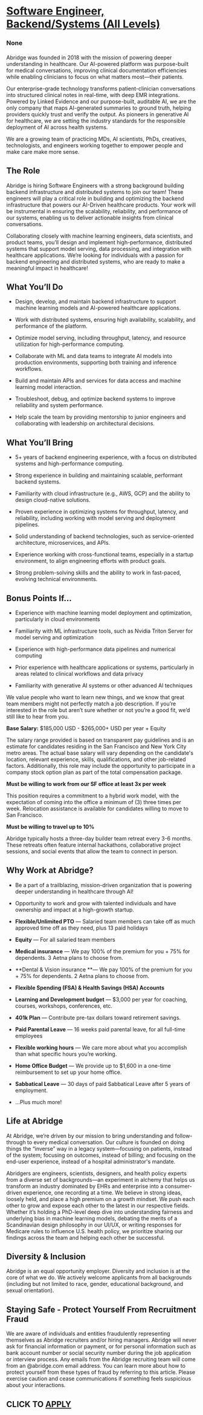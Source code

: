 # [Software Engineer, Backend/Systems (All Levels)](https://www.remotewlb.com/apply/software-engineer-backend-systems-all-levels)  
### None  
####  

Abridge was founded in 2018 with the mission of powering deeper understanding in healthcare. Our AI-powered platform was purpose-built for medical conversations, improving clinical documentation efficiencies while enabling clinicians to focus on what matters most—their patients.

Our enterprise-grade technology transforms patient-clinician conversations into structured clinical notes in real-time, with deep EMR integrations. Powered by Linked Evidence and our purpose-built, auditable AI, we are the only company that maps AI-generated summaries to ground truth, helping providers quickly trust and verify the output. As pioneers in generative AI for healthcare, we are setting the industry standards for the responsible deployment of AI across health systems.

We are a growing team of practicing MDs, AI scientists, PhDs, creatives, technologists, and engineers working together to empower people and make care make more sense.

##  **The Role**

Abridge is hiring Software Engineers with a strong background building backend infrastructure and distributed systems to join our team! These engineers will play a critical role in building and optimizing the backend infrastructure that powers our AI-Driven healthcare products. Your work will be instrumental in ensuring the scalability, reliability, and performance of our systems, enabling us to deliver actionable insights from clinical conversations.

Collaborating closely with machine learning engineers, data scientists, and product teams, you’ll design and implement high-performance, distributed systems that support model serving, data processing, and integration with healthcare applications. We’re looking for individuals with a passion for backend engineering and distributed systems, who are ready to make a meaningful impact in healthcare!

##  **What You’ll Do**

  * Design, develop, and maintain backend infrastructure to support machine learning models and AI-powered healthcare applications.

  * Work with distributed systems, ensuring high availability, scalability, and performance of the platform.

  * Optimize model serving, including throughput, latency, and resource utilization for high-performance computing.

  * Collaborate with ML and data teams to integrate AI models into production environments, supporting both training and inference workflows.

  * Build and maintain APIs and services for data access and machine learning model interaction.

  * Troubleshoot, debug, and optimize backend systems to improve reliability and system performance.

  * Help scale the team by providing mentorship to junior engineers and collaborating with leadership on architectural decisions.

##  **What You’ll Bring**

  * 5+ years of backend engineering experience, with a focus on distributed systems and high-performance computing.

  * Strong experience in building and maintaining scalable, performant backend systems.

  * Familiarity with cloud infrastructure (e.g., AWS, GCP) and the ability to design cloud-native solutions.

  * Proven experience in optimizing systems for throughput, latency, and reliability, including working with model serving and deployment pipelines.

  * Solid understanding of backend technologies, such as service-oriented architecture, microservices, and APIs.

  * Experience working with cross-functional teams, especially in a startup environment, to align engineering efforts with product goals.

  * Strong problem-solving skills and the ability to work in fast-paced, evolving technical environments.

##  **Bonus Points If…**

  * Experience with machine learning model deployment and optimization, particularly in cloud environments

  * Familiarity with ML infrastructure tools, such as Nvidia Triton Server for model serving and optimization

  * Experience with high-performance data pipelines and numerical computing

  * Prior experience with healthcare applications or systems, particularly in areas related to clinical workflows and data privacy

  * Familiarity with generative AI systems or other advanced AI techniques

We value people who want to learn new things, and we know that great team members might not perfectly match a job description. If you’re interested in the role but aren’t sure whether or not you’re a good fit, we’d still like to hear from you.

 **Base Salary:** $185,000 USD - $265,000+ USD per year + Equity

The salary range provided is based on transparent pay guidelines and is an estimate for candidates residing in the San Francisco and New York City metro areas. The actual base salary will vary depending on the candidate's location, relevant experience, skills, qualifications, and other job-related factors. Additionally, this role may include the opportunity to participate in a company stock option plan as part of the total compensation package.

 **Must be willing to work from our SF office at least 3x per week**

This position requires a commitment to a hybrid work model, with the expectation of coming into the office a minimum of (3) three times per week. Relocation assistance is available for candidates willing to move to San Francisco.

 **Must be willing to travel up to 10%**

Abridge typically hosts a three-day builder team retreat every 3-6 months. These retreats often feature internal hackathons, collaborative project sessions, and social events that allow the team to connect in person.

##  **Why Work at Abridge?**

  * Be a part of a trailblazing, mission-driven organization that is powering deeper understanding in healthcare through AI!

  * Opportunity to work and grow with talented individuals and have ownership and impact at a high-growth startup.

  *  **Flexible/Unlimited PTO** — Salaried team members can take off as much approved time off as they need, plus 13 paid holidays

  * **Equity** — For all salaried team members

  *  **Medical insurance** — We pay 100% of the premium for you + 75% for dependents. 3 Aetna plans to choose from.

  *  **Dental & Vision insurance **— We pay 100% of the premium for you + 75% for dependents. 2 Aetna plans to choose from.

  *  **Flexible Spending (FSA) & Health Savings (HSA) Accounts**

  *  **Learning and Development budget** — $3,000 per year for coaching, courses, workshops, conferences, etc. 

  * **401k Plan** — Contribute pre-tax dollars toward retirement savings.

  *  **Paid Parental Leave** — 16 weeks paid parental leave, for all full-time employees

  *  **Flexible working hours** — We care more about what you accomplish than what specific hours you’re working.

  *  **Home Office Budget** — We provide up to $1,600 in a one-time reimbursement to set up your home office.

  *  **Sabbatical Leave** — 30 days of paid Sabbatical Leave after 5 years of employment.

  * ...Plus much more!

##  **Life at Abridge**

At Abridge, we’re driven by our mission to bring understanding and follow-through to every medical conversation. Our culture is founded on doing things the “inverse” way in a legacy system—focusing on patients, instead of the system; focusing on outcomes, instead of billing; and focusing on the end-user experience, instead of a hospital administrator's mandate.

Abridgers are engineers, scientists, designers, and health policy experts from a diverse set of backgrounds—an experiment in alchemy that helps us transform an industry dominated by EHRs and enterprise into a consumer-driven experience, one recording at a time. We believe in strong ideas, loosely held, and place a high premium on a growth mindset. We push each other to grow and expose each other to the latest in our respective fields. Whether it’s holding a PhD-level deep dive into understanding fairness and underlying bias in machine learning models, debating the merits of a Scandinavian design philosophy in our UI/UX, or writing responses for Medicare rules to influence U.S. health policy, we prioritize sharing our findings across the team and helping each other be successful.

##  **Diversity & Inclusion**

Abridge is an equal opportunity employer. Diversity and inclusion is at the core of what we do. We actively welcome applicants from all backgrounds (including but not limited to race, gender, educational background, and sexual orientation).

##  **Staying Safe - Protect Yourself From Recruitment Fraud**

We are aware of individuals and entities fraudulently representing themselves as Abridge recruiters and/or hiring managers. Abridge will never ask for financial information or payment, or for personal information such as bank account number or social security number during the job application or interview process. Any emails from the Abridge recruiting team will come from an @abridge.com email address. You can learn more about how to protect yourself from these types of fraud by referring to this article. Please exercise caution and cease communications if something feels suspicious about your interactions.

  
## CLICK TO [APPLY](https://www.remotewlb.com/apply/software-engineer-backend-systems-all-levels)

